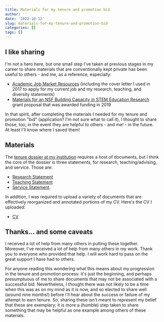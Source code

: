 ```yaml
---
title: Materials for my tenure and promotion bid
author: ''
date: '2022-10-12'
slug: materials-for-my-tenure-and-promotion-bid
categories: []
tags: []
---
```


## I like sharing

I'm not a hero here, but one small step I've taken at previous stages in my career to share materials that are conventionally kept private has been useful to others - and me, as a reference, especially:

- [Academic Job Market Resources](https://joshuamrosenberg.com/job-market-resources) (including the cover letter I used in 2017 to apply for my current job and my research, teaching, and diversity statements)
- [Materials for an NSF Building Capacity in STEM Education Research](https://joshuamrosenberg.com/post/2020/05/22/materials-for-nsf-bcser-proposal/) grant proposal that was awarded funding in 2019

In that spirit, after completing the materials I needed for my tenure and promotion "bid" (application? I'm not sure what to call it), I thought to share those, too, in the event they are helpful to others - and me! - in the future. At least I'll know where I saved them! 

## Materials

The [tenure dossier at my institution](https://facultyhandbook.utk.edu/appendices-2/assembly-of-the-tenure-and-or-promotion-dossier/) requires a host of documents, but I think the core of the dossier is three statements, for research, teaching/advising, and service. Those are:

- [Research Statement](https://joshuamrosenberg.com/rosenberg-research-statement-2022-09-30.pdf)
- [Teaching Statement](https://joshuamrosenberg.com/rosenberg-teaching-statement-2022-09-30.pdf)
- [Service Statement](https://joshuamrosenberg.com/rosenberg-service-statement-2022-09-30.pdf)

In addition, I was required to upload a variety of documents that are effectively reorganized and annotated portions of my CV. Here's the CV I uploaded:

- [CV](https://joshuamrosenberg.com/rosenberg-cv-2022-09-30.pdf)

## Thanks... and some caveats

I received a lot of help from many others in putting these together. Moreover, I've received a lot of help from many others in my work. Thank you to everyone who provided that help. I will work hard to pass on the great support I have had to others.

For anyone reading this wondering what this means about my progression in the tenure and promotion process: it's just the beginning, and perhaps presumptuous of me to share documents that may not be associated with a successful bid. Nevertheless, I thought there was not likely to be a time when this was as on my mind as it is now, and so elected to share well (around nine months!) before I'll hear about the success or failure of my attempt to earn tenure. So, sharing these isn't meant to represent my belief that these are exemplary; it is more a (humble) step taken to share something that may be helpful as one example among others of these materials.